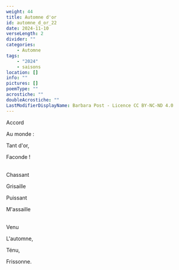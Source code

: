```yaml
---
weight: 44
title: Automne d'or
id: automne_d_or_22
date: 2024-11-10
verseLength: 2
divider: ""
categories:
    - Automne
tags:
    - "2024"
    - saisons
location: []
info: ""
pictures: []
poemType: ""
acrostiche: ""
doubleAcrostiche: ""
LastModifierDisplayName: Barbara Post - Licence CC BY-NC-ND 4.0
---
```

Accord

Au monde :

Tant d'or,

Faconde !

 \
Chassant

Grisaille

Puissant

M'assaille

 \
Venu

L'automne,

Ténu,

Frissonne.
